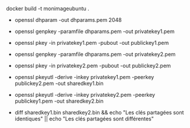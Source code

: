 docker build -t monimageubuntu .


- openssl dhparam -out dhparams.pem 2048

- openssl genpkey -paramfile dhparams.pem -out privatekey1.pem
- openssl pkey -in privatekey1.pem -pubout -out publickey1.pem

- openssl genpkey -paramfile dhparams.pem -out privatekey2.pem
- openssl pkey -in privatekey2.pem -pubout -out publickey2.pem

- openssl pkeyutl -derive -inkey privatekey1.pem -peerkey publickey2.pem -out sharedkey1.bin
- openssl pkeyutl -derive -inkey privatekey2.pem -peerkey publickey1.pem -out sharedkey2.bin

- diff sharedkey1.bin sharedkey2.bin && echo "Les clés partagées sont identiques" || echo "Les clés partagées sont différentes"
